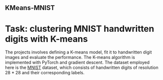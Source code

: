 ## KMeans-MNIST
# Task: clustering MNIST handwritten digits with K-means
The projects involves defining a K-means model, fit it to handwritten digit images and evaluate the performance. The K-means algorithm is implemented with PyTorch and gradient descent. The dataset employed here is the [MNIST](http://yann.lecun.com/exdb/mnist/) dataset, which consists of handwritten digits of resolution 28 * 28 and their corresponding labels.
